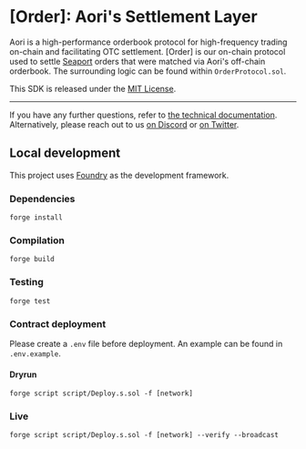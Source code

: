# [Order]: Aori's Settlement Layer

Aori is a high-performance orderbook protocol for high-frequency trading on-chain and facilitating OTC settlement. [Order] is our on-chain protocol used to settle [Seaport](https://docs.opensea.io/reference/seaport-overview) orders that were matched via Aori's off-chain orderbook. The surrounding logic can be found within `OrderProtocol.sol`.

This SDK is released under the [MIT License](LICENSE).

---

If you have any further questions, refer to [the technical documentation](https://www.aori.io/developers). Alternatively, please reach out to us [on Discord](https://discord.gg/K37wkh2ZfR) or [on Twitter](https://twitter.com/aori_io).

## Local development

This project uses [Foundry](https://github.com/gakonst/foundry) as the development framework.

### Dependencies

```
forge install
```

### Compilation

```
forge build
```

### Testing

```
forge test
```

### Contract deployment

Please create a `.env` file before deployment. An example can be found in `.env.example`.

#### Dryrun

```
forge script script/Deploy.s.sol -f [network]
```

### Live

```
forge script script/Deploy.s.sol -f [network] --verify --broadcast
```